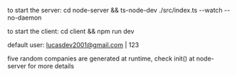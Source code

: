 to start the server: cd node-server && ts-node-dev  ./src/index.ts --watch --no-daemon

to start the client: cd client && npm run dev

default user: lucasdev2001@gmail.com | 123

five random companies are generated at runtime, check init() at node-server for more details